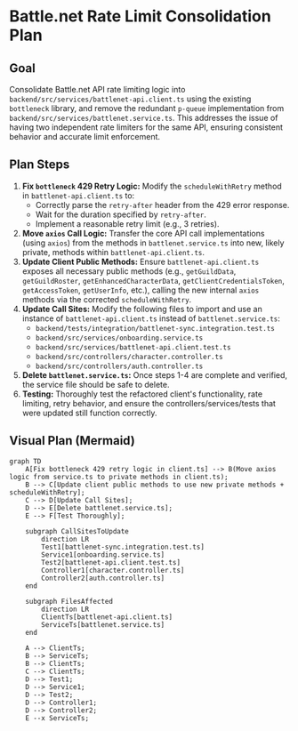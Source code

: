 # Battle.net Rate Limit Consolidation Plan

## Goal

Consolidate Battle.net API rate limiting logic into `backend/src/services/battlenet-api.client.ts` using the existing `bottleneck` library, and remove the redundant `p-queue` implementation from `backend/src/services/battlenet.service.ts`. This addresses the issue of having two independent rate limiters for the same API, ensuring consistent behavior and accurate limit enforcement.

## Plan Steps

1. **Fix `bottleneck` 429 Retry Logic:** Modify the `scheduleWithRetry` method in `battlenet-api.client.ts` to:
    * Correctly parse the `retry-after` header from the 429 error response.
    * Wait for the duration specified by `retry-after`.
    * Implement a reasonable retry limit (e.g., 3 retries).
2. **Move `axios` Call Logic:** Transfer the core API call implementations (using `axios`) from the methods in `battlenet.service.ts` into new, likely private, methods within `battlenet-api.client.ts`.
3. **Update Client Public Methods:** Ensure `battlenet-api.client.ts` exposes all necessary public methods (e.g., `getGuildData`, `getGuildRoster`, `getEnhancedCharacterData`, `getClientCredentialsToken`, `getAccessToken`, `getUserInfo`, etc.), calling the new internal `axios` methods via the corrected `scheduleWithRetry`.
4. **Update Call Sites:** Modify the following files to import and use an instance of `battlenet-api.client.ts` instead of `battlenet.service.ts`:
    * `backend/tests/integration/battlenet-sync.integration.test.ts`
    * `backend/src/services/onboarding.service.ts`
    * `backend/src/services/battlenet-api.client.test.ts`
    * `backend/src/controllers/character.controller.ts`
    * `backend/src/controllers/auth.controller.ts`
5. **Delete `battlenet.service.ts`:** Once steps 1-4 are complete and verified, the service file should be safe to delete.
6. **Testing:** Thoroughly test the refactored client's functionality, rate limiting, retry behavior, and ensure the controllers/services/tests that were updated still function correctly.

## Visual Plan (Mermaid)

```mermaid
graph TD
    A[Fix bottleneck 429 retry logic in client.ts] --> B(Move axios logic from service.ts to private methods in client.ts);
    B --> C[Update client public methods to use new private methods + scheduleWithRetry];
    C --> D[Update Call Sites];
    D --> E[Delete battlenet.service.ts];
    E --> F[Test Thoroughly];

    subgraph CallSitesToUpdate
        direction LR
        Test1[battlenet-sync.integration.test.ts]
        Service1[onboarding.service.ts]
        Test2[battlenet-api.client.test.ts]
        Controller1[character.controller.ts]
        Controller2[auth.controller.ts]
    end

    subgraph FilesAffected
        direction LR
        ClientTs[battlenet-api.client.ts]
        ServiceTs[battlenet.service.ts]
    end

    A --> ClientTs;
    B --> ServiceTs;
    B --> ClientTs;
    C --> ClientTs;
    D --> Test1;
    D --> Service1;
    D --> Test2;
    D --> Controller1;
    D --> Controller2;
    E --x ServiceTs;

